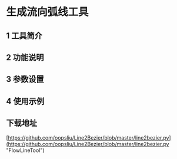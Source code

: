 # 生成流向弧线工具 #
## 1	工具简介 ##

## 2	功能说明 ##


## 3	参数设置 ##

## 4	使用示例 ##

 
## 下载地址 ##
[https://github.com/oopsliu/Line2Bezier/blob/master/line2bezier.py](https://github.com/oopsliu/Line2Bezier/blob/master/line2bezier.py "FlowLineTool")